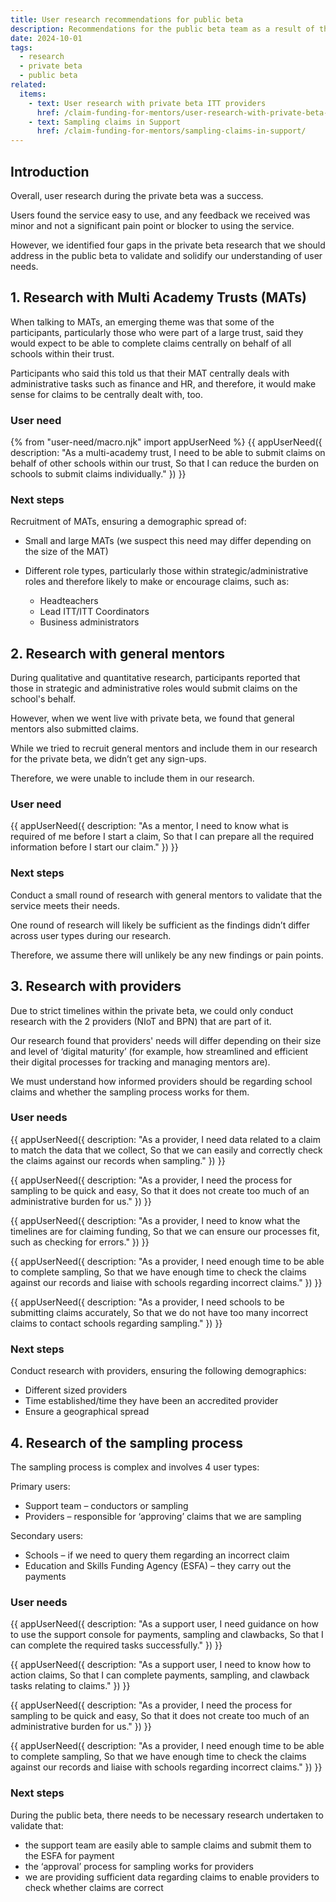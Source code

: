 ```yaml
---
title: User research recommendations for public beta
description: Recommendations for the public beta team as a result of the user research undertaken during the private beta
date: 2024-10-01
tags:
  - research
  - private beta
  - public beta
related:
  items:
    - text: User research with private beta ITT providers
      href: /claim-funding-for-mentors/user-research-with-private-beta-itt-providers/
    - text: Sampling claims in Support
      href: /claim-funding-for-mentors/sampling-claims-in-support/
---
```


## Introduction

Overall, user research during the private beta was a success.

Users found the service easy to use, and any feedback we received was minor and not a significant pain point or blocker to using the service.

However, we identified four gaps in the private beta research that we should address in the public beta to validate and solidify our understanding of user needs.

## 1. Research with Multi Academy Trusts (MATs)

When talking to MATs, an emerging theme was that some of the participants, particularly those who were part of a large trust, said they would expect to be able to complete claims centrally on behalf of all schools within their trust.

Participants who said this told us that their MAT centrally deals with administrative tasks such as finance and HR, and therefore, it would make sense for claims to be centrally dealt with, too.

### User need

{% from "user-need/macro.njk" import appUserNeed %}
{{ appUserNeed({
  description: "As a multi-academy trust,
  I need to be able to submit claims on behalf of other schools within our trust,
  So that I can reduce the burden on schools to submit claims individually."
}) }}

### Next steps

Recruitment of MATs, ensuring a demographic spread of:

- Small and large MATs (we suspect this need may differ depending on the size of the MAT)
- Different role types, particularly those within strategic/administrative roles and therefore likely to make or encourage claims, such as:

  - Headteachers
  - Lead ITT/ITT Coordinators
  - Business administrators

## 2. Research with general mentors

During qualitative and quantitative research, participants reported that those in strategic and administrative roles would submit claims on the school's behalf.

However, when we went live with private beta, we found that general mentors also submitted claims.

While we tried to recruit general mentors and include them in our research for the private beta, we didn’t get any sign-ups.

Therefore, we were unable to include them in our research.

### User need

{{ appUserNeed({
  description: "As a mentor,
  I need to know what is required of me before I start a claim,
  So that I can prepare all the required information before I start our claim."
}) }}

### Next steps

Conduct a small round of research with general mentors to validate that the service meets their needs.

One round of research will likely be sufficient as the findings didn’t differ across user types during our research.

Therefore, we assume there will unlikely be any new findings or pain points.

## 3. Research with providers

Due to strict timelines within the private beta, we could only conduct research with the 2 providers (NIoT and BPN) that are part of it.

Our research found that providers' needs will differ depending on their size and level of ‘digital maturity’ (for example, how streamlined and efficient their digital processes for tracking and managing mentors are).

We must understand how informed providers should be regarding school claims and whether the sampling process works for them.

### User needs

{{ appUserNeed({
  description: "As a provider,
  I need data related to a claim to match the data that we collect,
  So that we can easily and correctly check the claims against our records when sampling."
}) }}

{{ appUserNeed({
  description: "As a provider,
  I need the process for sampling to be quick and easy,
  So that it does not create too much of an administrative burden for us."
}) }}

{{ appUserNeed({
  description: "As a provider,
  I need to know what the timelines are for claiming funding,
  So that we can ensure our processes fit, such as checking for errors."
}) }}

{{ appUserNeed({
  description: "As a provider,
  I need enough time to be able to complete sampling,
  So that we have enough time to check the claims against our records and liaise with schools regarding incorrect claims."
}) }}

{{ appUserNeed({
  description: "As a provider,
  I need schools to be submitting claims accurately,
  So that we do not have too many incorrect claims to contact schools regarding sampling."
}) }}

### Next steps

Conduct research with providers, ensuring the following demographics:

- Different sized providers
- Time established/time they have been an accredited provider
- Ensure a geographical spread

## 4. Research of the sampling process

The sampling process is complex and involves 4 user types:

Primary users:

- Support team – conductors or sampling
- Providers – responsible for ‘approving’ claims that we are sampling

Secondary users:

- Schools – if we need to query them regarding an incorrect claim
- Education and Skills Funding Agency (ESFA) – they carry out the payments

### User needs

{{ appUserNeed({
  description: "As a support user,
  I need guidance on how to use the support console for payments, sampling and clawbacks,
  So that I can complete the required tasks successfully."
}) }}

{{ appUserNeed({
  description: "As a support user,
  I need to know how to action claims,
  So that I can complete payments, sampling, and clawback tasks relating to claims."
}) }}

 {{ appUserNeed({
  description: "As a provider,
  I need the process for sampling to be quick and easy,
  So that it does not create too much of an administrative burden for us."
 }) }}

 {{ appUserNeed({
  description: "As a provider,
  I need enough time to be able to complete sampling,
  So that we have enough time to check the claims against our records and liaise with schools regarding incorrect claims."
 }) }}

### Next steps

During the public beta, there needs to be necessary research undertaken to validate that:

- the support team are easily able to sample claims and submit them to the ESFA for payment
- the ‘approval’ process for sampling works for providers
- we are providing sufficient data regarding claims to enable providers to check whether claims are correct
